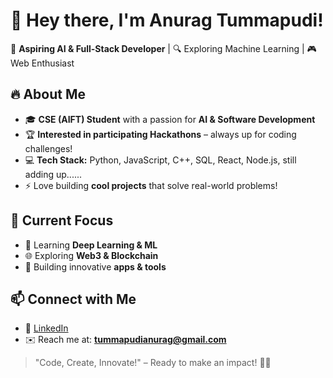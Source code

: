 # 👋 Hey there, I'm Anurag Tummapudi!  

🚀 **Aspiring AI & Full-Stack Developer** | 🔍 Exploring Machine Learning | 🎮 Web Enthusiast  

## 🔥 About Me  
- 🎓 **CSE (AIFT) Student** with a passion for **AI & Software Development**  
- 🏆 **Interested in participating Hackathons** – always up for coding challenges!  
- 💻 **Tech Stack:** Python, JavaScript, C++, SQL, React, Node.js, still adding up...... 
- ⚡ Love building **cool projects** that solve real-world problems!  

## 🚧 Current Focus  
- 🤖 Learning **Deep Learning & ML**  
- 🌐 Exploring **Web3 & Blockchain**  
- 📱 Building innovative **apps & tools**  

## 📫 Connect with Me  
- 💼 [LinkedIn](https://www.linkedin.com/in/anurag-tummapudi)  
- ✉️ Reach me at: **tummapudianurag@gmail.com**  

> "Code, Create, Innovate!" – Ready to make an impact! 🚀🔥  


